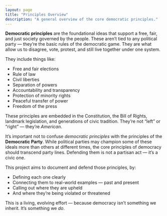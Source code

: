 ```yaml
---
layout: page
title: "Principles Overview"
description: "A general overview of the core democratic principles."
---
```


**Democratic principles** are the foundational ideas that support a free, fair, and just society governed by the people. These aren’t tied to any political party — they’re the basic rules of the democratic game. They are what allow us to disagree, vote, protest, and still live together under one system.

They include things like:

- Free and fair elections  
- Rule of law  
- Civil liberties  
- Separation of powers  
- Accountability and transparency  
- Protection of minority rights  
- Peaceful transfer of power  
- Freedom of the press

These principles are embedded in the Constitution, the Bill of Rights, landmark legislation, and generations of civic tradition. They’re not “left” or “right” — they’re *American*.

It’s important not to confuse *democratic principles* with the principles of the **Democratic Party**. While political parties may champion some of these ideals more than others at different times, the core principles of democracy should transcend party lines. Defending them is not a partisan act — it’s a civic one.

This project aims to document and defend those principles, by:

- Defining each one clearly  
- Connecting them to real-world examples — past and present  
- Calling out where they are upheld  
- And where they’re being violated or threatened  

This is a living, evolving effort — because democracy isn’t something we inherit. It’s something we *do*.

